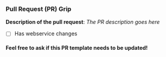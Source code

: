 ### Pull Request (PR) Grip

**Description of the pull request**:
*The PR description goes here*

- [ ] Has webservice changes

#### Feel free to ask if this PR template needs to be updated!
